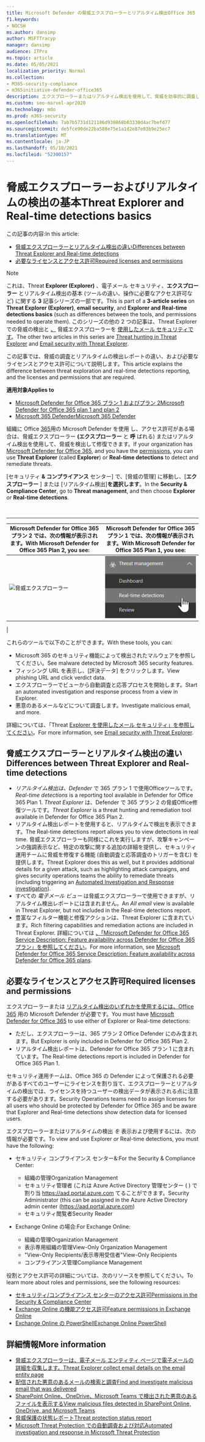 ```yaml
---
title: Microsoft Defender の脅威エクスプローラーとリアルタイム検出Office 365
f1.keywords:
- NOCSH
ms.author: dansimp
author: MSFTTracyp
manager: dansimp
audience: ITPro
ms.topic: article
ms.date: 05/05/2021
localization_priority: Normal
ms.collection:
- M365-security-compliance
- m365initiative-defender-office365
description: エクスプローラーまたはリアルタイム検出を使用して、脅威を効率的に調査して対応します。
ms.custom: seo-marvel-apr2020
ms.technology: mdo
ms.prod: m365-security
ms.openlocfilehash: 7ab7b5731d121106d930868b03330d4ac7befd77
ms.sourcegitcommit: de5fce90de22ba588e75e1a1d2e87e03b9e25ec7
ms.translationtype: MT
ms.contentlocale: ja-JP
ms.lasthandoff: 05/10/2021
ms.locfileid: "52300157"
---
```

# <a name="threat-explorer-and-real-time-detections-basics"></a><span data-ttu-id="2fb3a-103">脅威エクスプローラーおよびリアルタイムの検出の基本</span><span class="sxs-lookup"><span data-stu-id="2fb3a-103">Threat Explorer and Real-time detections basics</span></span>

<span data-ttu-id="2fb3a-104">この記事の内容:</span><span class="sxs-lookup"><span data-stu-id="2fb3a-104">In this article:</span></span>

- [<span data-ttu-id="2fb3a-105">脅威エクスプローラーとリアルタイム検出の違い</span><span class="sxs-lookup"><span data-stu-id="2fb3a-105">Differences between Threat Explorer and Real-time detections</span></span>](#differences-between-threat-explorer-and-real-time-detections)<br/>
- [<span data-ttu-id="2fb3a-106">必要なライセンスとアクセス許可</span><span class="sxs-lookup"><span data-stu-id="2fb3a-106">Required licenses and permissions</span></span>](#required-licenses-and-permissions)

> [!NOTE]
> <span data-ttu-id="2fb3a-107">これは、Threat **Explorer (Explorer)** 、電子メール セキュリティ、**エクスプローラー** とリアルタイム検出の基本 (ツールの違い、操作に必要なアクセス許可など) に関する **3** 記事シリーズの一部です。</span><span class="sxs-lookup"><span data-stu-id="2fb3a-107">This is part of a **3-article series** on **Threat Explorer (Explorer)**, **email security**, and **Explorer and Real-time detections basics** (such as differences between the tools, and permissions needed to operate them).</span></span> <span data-ttu-id="2fb3a-108">このシリーズの他の 2 つの記事は、Threat Explorer での脅威の検出と [、](threat-hunting-in-threat-explorer.md) 脅威エクスプローラーを [使用したメール セキュリティです](email-security-in-microsoft-defender.md)。</span><span class="sxs-lookup"><span data-stu-id="2fb3a-108">The other two articles in this series are [Threat hunting in Threat Explorer](threat-hunting-in-threat-explorer.md) and [Email security with Threat Explorer](email-security-in-microsoft-defender.md).</span></span>

<span data-ttu-id="2fb3a-109">この記事では、脅威の調査とリアルタイムの検出レポートの違い、および必要なライセンスとアクセス許可について説明します。</span><span class="sxs-lookup"><span data-stu-id="2fb3a-109">This article explains the difference between threat exploration and real-time detections reporting, and the licenses and permissions that are required.</span></span>

<span data-ttu-id="2fb3a-110">**適用対象**</span><span class="sxs-lookup"><span data-stu-id="2fb3a-110">**Applies to**</span></span>
- [<span data-ttu-id="2fb3a-111">Microsoft Defender for Office 365 プラン 1 およびプラン 2</span><span class="sxs-lookup"><span data-stu-id="2fb3a-111">Microsoft Defender for Office 365 plan 1 and plan 2</span></span>](defender-for-office-365.md)
- [<span data-ttu-id="2fb3a-112">Microsoft 365 Defender</span><span class="sxs-lookup"><span data-stu-id="2fb3a-112">Microsoft 365 Defender</span></span>](../defender/microsoft-365-defender.md)

<span data-ttu-id="2fb3a-113">組織に Office [365](defender-for-office-365.md)用の Microsoft Defender を使用 [](#required-licenses-and-permissions)し、アクセス許可がある場合は、脅威エクスプローラー **(エクスプローラー** と **呼** ばれる) またはリアルタイム検出を使用して、脅威を検出して修復できます。</span><span class="sxs-lookup"><span data-stu-id="2fb3a-113">If your organization has [Microsoft Defender for Office 365](defender-for-office-365.md), and you have the [permissions](#required-licenses-and-permissions), you can use **Threat Explorer** (called **Explorer**) or **Real-time detections** to detect and remediate threats.</span></span>

<span data-ttu-id="2fb3a-114">[セキュリティ **& コンプライアンス** センター] で、[脅威の管理] に移動し、[**エクスプローラー**  ] または [リアルタイム検出]**を選択します**。</span><span class="sxs-lookup"><span data-stu-id="2fb3a-114">In the **Security & Compliance Center**, go to **Threat management**, and then choose **Explorer** _or_ **Real-time detections**.</span></span>

<br>

****

|<span data-ttu-id="2fb3a-115">Microsoft Defender for Office 365 プラン 2 では、次の情報が表示されます。</span><span class="sxs-lookup"><span data-stu-id="2fb3a-115">With Microsoft Defender for Office 365 Plan 2, you see:</span></span>|<span data-ttu-id="2fb3a-116">Microsoft Defender for Office 365 プラン 1 では、次の情報が表示されます。</span><span class="sxs-lookup"><span data-stu-id="2fb3a-116">With Microsoft Defender for Office 365 Plan 1, you see:</span></span>|
|---|---|
|![脅威エクスプローラー](../../media/threatmgmt-explorer.png)|![リアルタイムの検出](../../media/threatmgmt-realtimedetections.png)|
|

<span data-ttu-id="2fb3a-119">これらのツールで以下のことができます。</span><span class="sxs-lookup"><span data-stu-id="2fb3a-119">With these tools, you can:</span></span>

- <span data-ttu-id="2fb3a-120">Microsoft 365 のセキュリティ機能によって検出されたマルウェアを参照してください。</span><span class="sxs-lookup"><span data-stu-id="2fb3a-120">See malware detected by Microsoft 365 security features.</span></span>
- <span data-ttu-id="2fb3a-121">フィッシング URL を表示し、[評決データ] をクリックします。</span><span class="sxs-lookup"><span data-stu-id="2fb3a-121">View phishing URL and click verdict data.</span></span>
- <span data-ttu-id="2fb3a-122">エクスプローラーでビューから自動調査と応答プロセスを開始します。</span><span class="sxs-lookup"><span data-stu-id="2fb3a-122">Start an automated investigation and response process from a view in Explorer.</span></span>
- <span data-ttu-id="2fb3a-123">悪意のあるメールなどについて調査します。</span><span class="sxs-lookup"><span data-stu-id="2fb3a-123">Investigate malicious email, and more.</span></span>

<span data-ttu-id="2fb3a-124">詳細については、「Threat [Explorer を使用したメール セキュリティ」を参照してください](email-security-in-microsoft-defender.md)。</span><span class="sxs-lookup"><span data-stu-id="2fb3a-124">For more information, see [Email security with Threat Explorer](email-security-in-microsoft-defender.md).</span></span>

## <a name="differences-between-threat-explorer-and-real-time-detections"></a><span data-ttu-id="2fb3a-125">脅威エクスプローラーとリアルタイム検出の違い</span><span class="sxs-lookup"><span data-stu-id="2fb3a-125">Differences between Threat Explorer and Real-time detections</span></span>

- <span data-ttu-id="2fb3a-126">*リアルタイム検出は、Defender* で 365 プラン 1 で使用Officeツールです。</span><span class="sxs-lookup"><span data-stu-id="2fb3a-126">*Real-time detections* is a reporting tool available in Defender for Office 365 Plan 1.</span></span> <span data-ttu-id="2fb3a-127">*Threat Explorer* は、Defender で 365 プラン 2 の脅威Office修復ツールです。</span><span class="sxs-lookup"><span data-stu-id="2fb3a-127">*Threat Explorer* is a threat hunting and remediation tool available in Defender for Office 365 Plan 2.</span></span>
- <span data-ttu-id="2fb3a-128">リアルタイム検出レポートを使用すると、リアルタイムで検出を表示できます。</span><span class="sxs-lookup"><span data-stu-id="2fb3a-128">The Real-time detections report allows you to view detections in real time.</span></span> <span data-ttu-id="2fb3a-129">脅威エクスプローラーも同様にこれを実行しますが、攻撃キャンペーンの強調表示など、特定の攻撃に関する追加の詳細を提供し、セキュリティ運用チームに脅威を修復する機能 (自動調査[](automated-investigation-response-office.md)と応答調査のトリガーを含む) を提供します。</span><span class="sxs-lookup"><span data-stu-id="2fb3a-129">Threat Explorer does this as well, but it provides additional details for a given attack, such as highlighting attack campaigns, and gives security operations teams the ability to remediate threats (including triggering an [Automated Investigation and Response investigation](automated-investigation-response-office.md)).</span></span>
- <span data-ttu-id="2fb3a-130">すべての *電子メール ビュー* は脅威エクスプローラーで使用できますが、リアルタイム検出レポートには含まれません。</span><span class="sxs-lookup"><span data-stu-id="2fb3a-130">An *All email* view is available in Threat Explorer, but not included in the Real-time detections report.</span></span>
- <span data-ttu-id="2fb3a-131">豊富なフィルター機能と修復アクションは、Threat Explorer に含まれています。</span><span class="sxs-lookup"><span data-stu-id="2fb3a-131">Rich filtering capabilities and remediation actions are included in Threat Explorer.</span></span> <span data-ttu-id="2fb3a-132">詳細については [、「Microsoft Defender for Office 365 Service Description: Feature availability across Defender for Office 365 プラン」を参照してください](/office365/servicedescriptions/office-365-advanced-threat-protection-service-description#feature-availability-across-advanced-threat-protection-atp-plans)。</span><span class="sxs-lookup"><span data-stu-id="2fb3a-132">For more information, see [Microsoft Defender for Office 365 Service Description: Feature availability across Defender for Office 365 plans](/office365/servicedescriptions/office-365-advanced-threat-protection-service-description#feature-availability-across-advanced-threat-protection-atp-plans).</span></span>

## <a name="required-licenses-and-permissions"></a><span data-ttu-id="2fb3a-133">必要なライセンスとアクセス許可</span><span class="sxs-lookup"><span data-stu-id="2fb3a-133">Required licenses and permissions</span></span>

<span data-ttu-id="2fb3a-134">エクスプローラーまたは [リアルタイム検出のいずれかを使用するには、Office 365](defender-for-office-365.md) 用の Microsoft Defender が必要です。</span><span class="sxs-lookup"><span data-stu-id="2fb3a-134">You must have [Microsoft Defender for Office 365](defender-for-office-365.md) to use either of Explorer or Real-time detections:</span></span>

- <span data-ttu-id="2fb3a-135">ただし、エクスプローラーは、365 プラン 2 Office Defender にのみ含まれます。</span><span class="sxs-lookup"><span data-stu-id="2fb3a-135">But Explorer is only included in Defender for Office 365 Plan 2.</span></span>
- <span data-ttu-id="2fb3a-136">リアルタイム検出レポートは、Defender for Office 365 プラン 1 に含まれています。</span><span class="sxs-lookup"><span data-stu-id="2fb3a-136">The Real-time detections report is included in Defender for Office 365 Plan 1.</span></span>

<span data-ttu-id="2fb3a-137">セキュリティ運用チームは、Office 365 の Defender によって保護される必要があるすべてのユーザーにライセンスを割り当て、エクスプローラーとリアルタイムの検出では、ライセンスを持つユーザーの検出データが表示される点に注意する必要があります。</span><span class="sxs-lookup"><span data-stu-id="2fb3a-137">Security Operations teams need to assign licenses for all users who should be protected by Defender for Office 365 and be aware that Explorer and Real-time detections show detection data for licensed users.</span></span>

<span data-ttu-id="2fb3a-138">エクスプローラーまたはリアルタイムの検出 *を* 表示および使用するには、次の情報が必要です。</span><span class="sxs-lookup"><span data-stu-id="2fb3a-138">To view and use Explorer *or* Real-time detections, you must have the following:</span></span>

- <span data-ttu-id="2fb3a-139">セキュリティ コンプライアンス センター&:</span><span class="sxs-lookup"><span data-stu-id="2fb3a-139">For the Security & Compliance Center:</span></span>

  - <span data-ttu-id="2fb3a-140">組織の管理</span><span class="sxs-lookup"><span data-stu-id="2fb3a-140">Organization Management</span></span>
  - <span data-ttu-id="2fb3a-141">セキュリティ管理者 (これは Azure Active Directory 管理センター ( ) で割り当 <https://aad.portal.azure.com> てることができます。</span><span class="sxs-lookup"><span data-stu-id="2fb3a-141">Security Administrator (this can be assigned in the Azure Active Directory admin center (<https://aad.portal.azure.com>)</span></span>
  - <span data-ttu-id="2fb3a-142">セキュリティ閲覧者</span><span class="sxs-lookup"><span data-stu-id="2fb3a-142">Security Reader</span></span>

- <span data-ttu-id="2fb3a-143">Exchange Online の場合:</span><span class="sxs-lookup"><span data-stu-id="2fb3a-143">For Exchange Online:</span></span>

  - <span data-ttu-id="2fb3a-144">組織の管理</span><span class="sxs-lookup"><span data-stu-id="2fb3a-144">Organization Management</span></span>
  - <span data-ttu-id="2fb3a-145">表示専用組織の管理</span><span class="sxs-lookup"><span data-stu-id="2fb3a-145">View-Only Organization Management</span></span>
  - <span data-ttu-id="2fb3a-146">"View-Only Recipients/表示専用受信者"</span><span class="sxs-lookup"><span data-stu-id="2fb3a-146">View-Only Recipients</span></span>
  - <span data-ttu-id="2fb3a-147">コンプライアンス管理</span><span class="sxs-lookup"><span data-stu-id="2fb3a-147">Compliance Management</span></span>

<span data-ttu-id="2fb3a-148">役割とアクセス許可の詳細については、次のリソースを参照してください。</span><span class="sxs-lookup"><span data-stu-id="2fb3a-148">To learn more about roles and permissions, see the following resources:</span></span>

- [<span data-ttu-id="2fb3a-149">セキュリティ/コンプライアンス センターのアクセス許可</span><span class="sxs-lookup"><span data-stu-id="2fb3a-149">Permissions in the Security & Compliance Center</span></span>](permissions-in-the-security-and-compliance-center.md)
- [<span data-ttu-id="2fb3a-150">Exchange Online の機能アクセス許可</span><span class="sxs-lookup"><span data-stu-id="2fb3a-150">Feature permissions in Exchange Online</span></span>](/exchange/permissions-exo/feature-permissions)
- [<span data-ttu-id="2fb3a-151">Exchange Online の PowerShell</span><span class="sxs-lookup"><span data-stu-id="2fb3a-151">Exchange Online PowerShell</span></span>](/powershell/exchange/exchange-online-powershell)

## <a name="more-information"></a><span data-ttu-id="2fb3a-152">詳細情報</span><span class="sxs-lookup"><span data-stu-id="2fb3a-152">More information</span></span>
- [<span data-ttu-id="2fb3a-153">脅威エクスプローラーは、電子メール エンティティ ページで電子メールの詳細を収集します。</span><span class="sxs-lookup"><span data-stu-id="2fb3a-153">Threat Explorer collect email details on the email entity page</span></span>](mdo-email-entity-page.md)
- [<span data-ttu-id="2fb3a-154">配信された悪意のあるメールの検索と調査</span><span class="sxs-lookup"><span data-stu-id="2fb3a-154">Find and investigate malicious email that was delivered</span></span>](investigate-malicious-email-that-was-delivered.md)
- [<span data-ttu-id="2fb3a-155">SharePoint Online、OneDrive、Microsoft Teams で検出された悪意のあるファイルを表示する</span><span class="sxs-lookup"><span data-stu-id="2fb3a-155">View malicious files detected in SharePoint Online, OneDrive, and Microsoft Teams</span></span>](mdo-for-spo-odb-and-teams.md)
- [<span data-ttu-id="2fb3a-156">脅威保護の状態レポート</span><span class="sxs-lookup"><span data-stu-id="2fb3a-156">Threat protection status report</span></span>](view-email-security-reports.md#threat-protection-status-report)
- [<span data-ttu-id="2fb3a-157">Microsoft Threat Protection での自動調査および対応</span><span class="sxs-lookup"><span data-stu-id="2fb3a-157">Automated investigation and response in Microsoft Threat Protection</span></span>](automated-investigation-response-office.md)